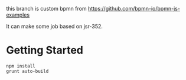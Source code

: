 this branch is custom bpmn from https://github.com/bpmn-io/bpmn-js-examples

It can make some job based on jsr-352.

# Getting Started

```
npm install
grunt auto-build
```
